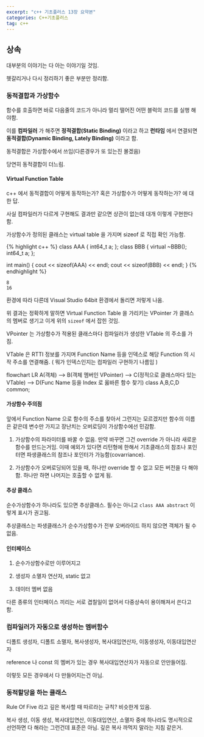 ```yaml
---
excerpt: "c++ 기초플러스 13장 요약본"
categories: C++기초플러스
tag: c++
---
```

## 상속

대부분의 이야기는 다 아는 이야기일 것임.

헷갈리거나 다시 정리하기 좋은 부분만 정리함.

### 동적결합과 가상함수

함수를 호출하면 바로 다음줄의 코드가 아니라 멀리 떨어진 어떤 블럭의 코드를 실행 해야함.

이를 __컴파일러__ 가 해주면 __정적결합(Static Binding)__ 이라고 하고 __런타임__ 에서 연결되면 __동적결합(Dynamic Binding, Lately Binding)__ 이라고 함.

동적결합은 가상함수에서 쓰임(다른경우가 또 있는진 몰겠음)

당연히 동적결합이 더느림.

#### Virtual Function Table

c++ 에서 동적결합이 어떻게 동작하는가? 혹은 가상함수가 어떻게 동작하는가? 에 대한 답.

사실 컴파일러가 다르게 구현해도 결과만 같으면 상관이 없는데 대개 이렇게 구현한다함.

가상함수가 정의된 클래스는 virtual table 을 가지며 sizeof 로 직접 확인 가능함.

{% highlight c++ %}
class AAA {
	int64_t a; 
};
class BBB {
	virtual ~BBB();
	int64_t a;
};

int main()
{
	cout << sizeof(AAA) << endl;
	cout << sizeof(BBB) << endl;
}
{% endhighlight %}

	8
	16

 환경에 따라 다른데 Visual Studio 64bit 환경에서 돌리면 저렇게 나옴.

 위 결과는 정확하게 말하면 Virtual Function Table 을 가리키는 VPointer 가 클래스의 멤버로 생기고 이게 위의 ```sizeof``` 에서 잡힌 것임.

 VPointer 는 가상함수가 적용된 클래스마다 컴파일러가 생성한 VTable 의 주소를 가짐.

 VTable 은  RTTI 정보를 가지며 Function Name 등을 인덱스로 해당 Function 의 시작 주소를 연결해줌. ( 뭐가 인덱스인지는 컴파일러 구현하기 나름임 )

<div class="mermaid">
flowchart LR
    A(객체) --> B(객체 멤버인 VPointer) --> C(정적으로 클래스마다 있는 VTable) --> D(Func Name 등을 Index 로 옳바른 함수 찾기) 
    class A,B,C,D common;
</div>

#### 가상함수 주의점

 앞에서 Function Name 으로 함수의 주소를 찾아서 그런지는 모르겠지만 함수의 이름은 같은데 변수만 가지고 장난치는 오버로딩이 가상함수에선 민감함.

1. 가상함수의 파라미터를 바꿀 수 없음. 만약 바꾸면 그건 override 가 아니라 새로운 함수를 만드는거임. 이때 예외가 있다면 리턴형에 한해서 기초클래스의 참조나 포인터면 파생클래스의 참조나 포인터가 가능함(covarriance).

2. 가상함수가 오버로딩되어 있을 때, 하나만 override 할 수 없고 모든 버전을 다 해야함. 하나만 하면 나머지는 호출할 수 없게 됨.

#### 추상 클래스

순수가상함수가 하나라도 있으면 추상클래스. 필수는 아니고 ```class AAA abstract``` 이렇게 표시가 권고됨.

추상클래스는 파생클래스가 순수가상함수가 전부 오버라이드 하지 않으면 객체가 될 수 없음.

#### 인터페이스

1. 순수가상함수로만 이루어지고

2. 생성자 소멸자 연산자, static 없고

3. 데이터 멤버 없음

다른 종류의 인터페이스 끼리는 서로 겹칠일이 없어서 다중상속이 용이해져서 쓴다고 함.

### 컴파일러가 자동으로 생성하는 멤버함수

디폴트 생성자, 디폴트 소멸자, 복사생성자, 복사대입연산자, 이동생성자, 이동대입연산자

reference 나 const 의 멤버가 있는 경우 복사대입연산자가 자동으로 안만들어짐.

이렇듯 모든 경우에서 다 만들어지는건 아님.

### 동적할당을 하는 클래스

Rule Of Five 라고 깊은 복사할 때 따르라는 규칙? 비슷한게 있음.

복사 생성, 이동 생성, 복사대입연산, 이동대입연산,  소멸자 중에 하나라도 명시적으로 선언하면 다 해라는 그런건데 표준은 아님. 깊은 복사 까먹지 말라는 지침 같은거.



 

 